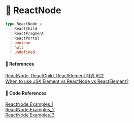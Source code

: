 # 🌟 ReactNode

```ts
type ReactNode =
  | ReactChild
  | ReactFragment
  | ReactPortal
  | boolean
  | null
  | undefined;
```

#### 🔎 References

[ReactNode, ReactChild, ReactElement 타입 비교](https://merrily-code.tistory.com/209) <br/>
[When to use JSX.Element vs ReactNode vs ReactElement?](https://stackoverflow.com/questions/58123398/when-to-use-jsx-element-vs-reactnode-vs-reactelement) <br/>

#### 🤖 Code References

[ReactNode Examples_1](https://github.com/firecmsco/firecms/blob/main/lib/src/firebase_app/components/FirebaseLoginView.tsx) <br/>
[ReactNode Examples_2](https://github.com/DottieDot/GTAV-NativeDB/blob/master/src/Theme.tsx) <br/>
[ReactNode Examples_3](https://github.com/FrontEnd-ro/frontend.ro/blob/master/client/components/SubscribeForm/SubscribeFormWithText.tsx) <br/>
